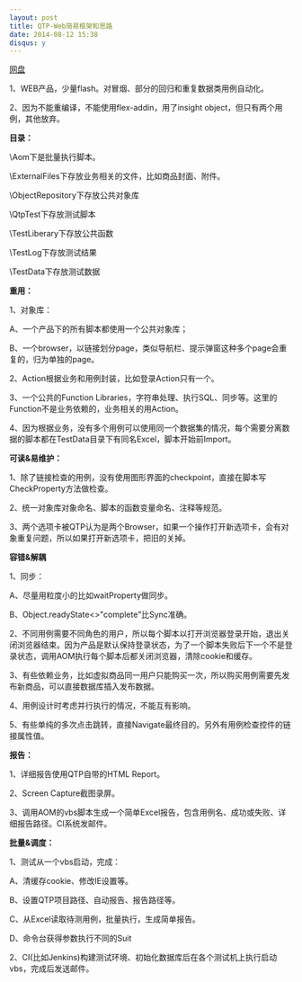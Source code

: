 ```yaml
---
layout: post
title: QTP-Web简易框架和思路
date: 2014-08-12 15:38
disqus: y
---
```


[网盘](http://pan.baidu.com/s/1sjoEqtf)

1、WEB产品，少量flash。对冒烟、部分的回归和重复数据类用例自动化。

2、因为不能重编译，不能使用flex-addin，用了insight object，但只有两个用例，其他放弃。

**目录：**

\Aom下是批量执行脚本。

\ExternalFiles下存放业务相关的文件，比如商品封面、附件。

\ObjectRepository下存放公共对象库

\QtpTest下存放测试脚本

\TestLiberary下存放公共函数

\TestLog下存放测试结果

\TestData下存放测试数据

**重用：**

1、对象库：

  A、一个产品下的所有脚本都使用一个公共对象库；

  B、一个browser，以链接划分page，类似导航栏、提示弹窗这种多个page会重复的，归为单独的page。

2、Action根据业务和用例封装，比如登录Action只有一个。

3、一个公共的Function Libraries，字符串处理、执行SQL、同步等。这里的Function不是业务依赖的，业务相关的用Action。

4、因为根据业务，没有多个用例可以使用同一个数据集的情况，每个需要分离数据的脚本都在TestData目录下有同名Excel，脚本开始前Import。

**可读&易维护：**

1、除了链接检查的用例，没有使用图形界面的checkpoint，直接在脚本写CheckProperty方法做检查。

2、统一对象库对象命名、脚本的函数变量命名、注释等规范。

3、两个选项卡被QTP认为是两个Browser，如果一个操作打开新选项卡，会有对象重复问题，所以如果打开新选项卡，把旧的关掉。

**容错&解耦**

1、同步：

  A、尽量用粒度小的比如waitProperty做同步。

  B、Object.readyState<>"complete"比Sync准确。

2、不同用例需要不同角色的用户，所以每个脚本以打开浏览器登录开始，退出关闭浏览器结束。因为产品是默认保持登录状态，为了一个脚本失败后下一个不是登录状态，调用AOM执行每个脚本后都关闭浏览器，清除cookie和缓存。

3、有些依赖业务，比如虚拟商品同一用户只能购买一次，所以购买用例需要先发布新商品，可以直接数据库插入发布数据。

4、用例设计时考虑并行执行的情况，不能互有影响。

5、有些单纯的多次点击跳转，直接Navigate最终目的。另外有用例检查控件的链接属性值。

**报告：**

1、详细报告使用QTP自带的HTML Report。

2、Screen Capture截图录屏。

3、调用AOM的vbs脚本生成一个简单Excel报告，包含用例名、成功或失败、详细报告路径。CI系统发邮件。

**批量&调度：**

1、测试从一个vbs启动，完成：

A、清缓存cookie、修改IE设置等。

B、设置QTP项目路径、自动报告、报告路径等。

C、从Excel读取待测用例，批量执行，生成简单报告。

D、命令台获得参数执行不同的Suit

2、CI(比如Jenkins)构建测试环境、初始化数据库后在各个测试机上执行启动vbs，完成后发送邮件。
